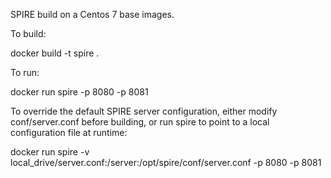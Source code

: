 SPIRE build on a Centos 7 base images.

To build:

docker build -t spire .

To run:

docker run spire -p 8080 -p 8081

To override the default SPIRE server configuration, either modify conf/server.conf before building, or run spire to point to a local configuration file at runtime:

docker run spire -v local_drive/server.conf:/server:/opt/spire/conf/server.conf -p 8080 -p 8081